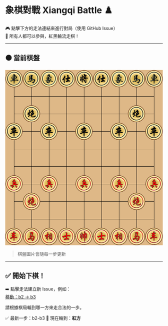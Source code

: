 # 象棋對戰 Xiangqi Battle ♟️

🎮 點擊下方的走法連結來進行對局（使用 GitHub Issue）  
👥 所有人都可以參與，紅黑輪流走棋！

---

## ⚫️ 當前棋盤

![current board](./images/board.png)

> 棋盤圖片會隨每一步更新

---

## ✅ 開始下棋！

➡️ 點擊走法建立新 Issue，例如：  
[移動：b2 → b3](https://github.com/Asriel0727/xiangqi-battle/issues/new?title=xiangqi%7Cmove%7Cb2-b3%7Cgame001)

請根據棋局輪到哪一方來走合法的一步。

✅ 最新一步：b2-b3
🎯 現在輪到：**紅方**